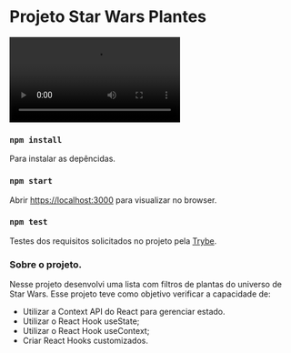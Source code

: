 # Projeto Star Wars Plantes

![Star-Wars](/star-wars-planets.mkv)

### `npm install`
  Para instalar as depêncidas.

### `npm start`
  Abrir [https://localhost:3000](https://localhost:3000) para visualizar no browser.

### `npm test`
  Testes dos requisitos solicitados no projeto pela [Trybe](https://www.betrybe.com/).

### Sobre o projeto.
  Nesse projeto desenvolvi uma lista com filtros de plantas do universo de Star Wars. Esse projeto teve como objetivo verificar a capacidade de:
  - Utilizar a Context API do React para gerenciar estado.
  - Utilizar o React Hook useState;
  - Utilizar o React Hook useContext;
  - Criar React Hooks customizados.
